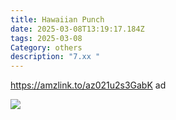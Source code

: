 ```yaml
---
title: Hawaiian Punch
date: 2025-03-08T13:19:17.184Z
tags: 2025-03-08
Category: others
description: "7.xx "
---
```

https://amzlink.to/az021u2s3GabK  ad <!--StartFragment-->

![](https://m.media-amazon.com/images/I/81bwvG6M1JS._SL1500_.jpg)

<!--EndFragment-->